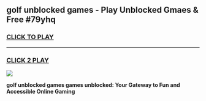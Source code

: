 
## golf unblocked games - Play Unblocked Gmaes & Free #79yhq
<h3>
<a href="https://premium.freeplayer.one?title=golf_unblocked_games&ref=01M">CLICK TO PLAY</a></h3>
<hr>

<h3>
<a href="https://premium.freeplayer.one?title=golf_unblocked_games&ref=01M">CLICK 2 PLAY</a>
  
</h3>

<a href="https://premium.freeplayer.one?title=golf_unblocked_games&ref=01M"><img src="https://clearcache.store/games.png"></a>


**golf unblocked games games unblocked: Your Gateway to Fun and Accessible Online Gaming**
